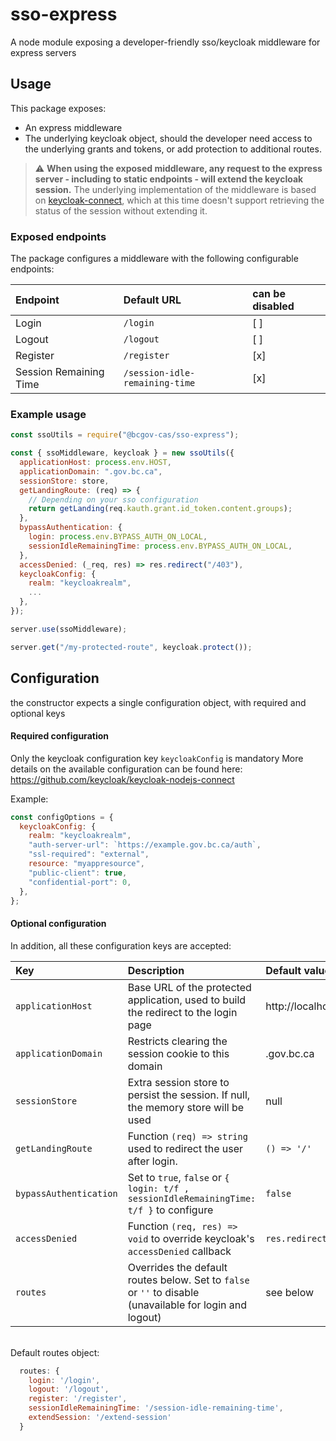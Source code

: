 # sso-express

A node module exposing a developer-friendly sso/keycloak middleware for express servers

## Usage

This package exposes:

- An express middleware
- The underlying keycloak object, should the developer need access to the underlying grants and tokens, or add protection to additional routes.

> :warning: **When using the exposed middleware, any request to the express server - including to static endpoints - will extend the keycloak session.** The underlying implementation of the middleware is based on [keycloak-connect](https://www.npmjs.com/package/keycloak-connect), which at this time doesn't support retrieving the status of the session without extending it.

### Exposed endpoints

The package configures a middleware with the following configurable endpoints:

| Endpoint               | Default URL                    | can be disabled |
| :--------------------- | :----------------------------- | :-------------- |
| Login                  | `/login`                       | [ ]             |
| Logout                 | `/logout`                      | [ ]             |
| Register               | `/register`                    | [x]             |
| Session Remaining Time | `/session-idle-remaining-time` | [x]             |

### Example usage

```javascript
const ssoUtils = require("@bcgov-cas/sso-express");

const { ssoMiddleware, keycloak } = new ssoUtils({
  applicationHost: process.env.HOST,
  applicationDomain: ".gov.bc.ca",
  sessionStore: store,
  getLandingRoute: (req) => {
    // Depending on your sso configuration
    return getLanding(req.kauth.grant.id_token.content.groups);
  },
  bypassAuthentication: {
    login: process.env.BYPASS_AUTH_ON_LOCAL,
    sessionIdleRemainingTime: process.env.BYPASS_AUTH_ON_LOCAL,
  },
  accessDenied: (_req, res) => res.redirect("/403"),
  keycloakConfig: {
    realm: "keycloakrealm",
    ...
  },
});

server.use(ssoMiddleware);

server.get("/my-protected-route", keycloak.protect());
```

## Configuration

the constructor expects a single configuration object, with required and optional keys

#### Required configuration

Only the keycloak configuration key `keycloakConfig` is mandatory
More details on the available configuration can be found here: https://github.com/keycloak/keycloak-nodejs-connect

Example:

```javascript
const configOptions = {
  keycloakConfig: {
    realm: "keycloakrealm",
    "auth-server-url": `https://example.gov.bc.ca/auth`,
    "ssl-required": "external",
    resource: "myappresource",
    "public-client": true,
    "confidential-port": 0,
  },
};
```

#### Optional configuration

In addition, all these configuration keys are accepted:

| Key                    | Description                                                                                              | Default value          |
| :--------------------- | :------------------------------------------------------------------------------------------------------- | :--------------------- |
| `applicationHost`      | Base URL of the protected application, used to build the redirect to the login page                      | http://localhost       |
| `applicationDomain`    | Restricts clearing the session cookie to this domain                                                     | .gov.bc.ca             |
| `sessionStore`         | Extra session store to persist the session. If null, the memory store will be used                       | null                   |
| `getLandingRoute`      | Function `(req) => string` used to redirect the user after login.                                        | `() => '/'`            |
| `bypassAuthentication` | Set to `true`, `false` or `{ login: t/f , sessionIdleRemainingTime: t/f }` to configure                  | `false`                |
| `accessDenied`         | Function `(req, res) => void` to override keycloak's `accessDenied` callback                             | `res.redirect('/403')` |
| `routes`               | Overrides the default routes below. Set to `false` or `''` to disable (unavailable for login and logout) | see below              |

<br />
Default routes object:

```javascript
  routes: {
    login: '/login',
    logout: '/logout',
    register: '/register',
    sessionIdleRemainingTime: '/session-idle-remaining-time',
    extendSession: '/extend-session'
  }
```
